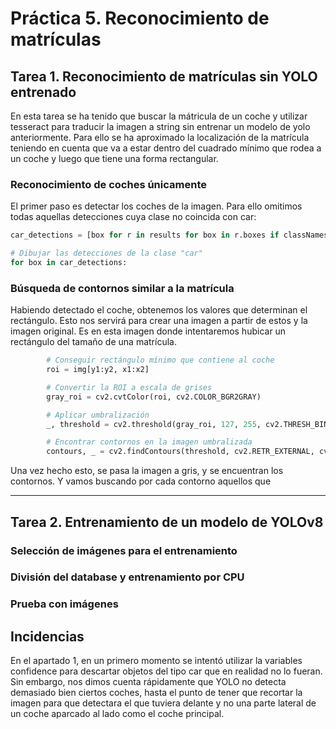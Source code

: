 # Práctica 5. Reconocimiento de matrículas

## Tarea 1. Reconocimiento de matrículas sin YOLO entrenado

En esta tarea se ha tenido que buscar la mátricula de un coche y utilizar tesseract para traducir la imagen a string sin entrenar un modelo de yolo anteriormente. Para ello se ha aproximado la localización de la matrícula teniendo en cuenta que va a estar dentro del cuadrado mínimo que rodea a un coche y luego que tiene una forma rectangular.

### Reconocimiento de coches únicamente
El primer paso es detectar los coches de la imagen. Para ello omitimos todas aquellas detecciones cuya clase no coincida con car:
``` python
car_detections = [box for r in results for box in r.boxes if classNames[int(box.cls[0])] == "car"]

# Dibujar las detecciones de la clase "car"
for box in car_detections:
```

### Búsqueda de contornos similar a la matrícula

Habiendo detectado el coche, obtenemos los valores que determinan el rectángulo. Esto nos servirá para crear una imagen a partir de estos y la imagen original. Es en esta imagen donde intentaremos hubicar un rectángulo del tamaño de una matrícula.
``` python
        # Conseguir rectángulo mínimo que contiene al coche
        roi = img[y1:y2, x1:x2]

        # Convertir la ROI a escala de grises
        gray_roi = cv2.cvtColor(roi, cv2.COLOR_BGR2GRAY)

        # Aplicar umbralización
        _, threshold = cv2.threshold(gray_roi, 127, 255, cv2.THRESH_BINARY)

        # Encontrar contornos en la imagen umbralizada
        contours, _ = cv2.findContours(threshold, cv2.RETR_EXTERNAL, cv2.CHAIN_APPROX_SIMPLE)
```
Una vez hecho esto, se pasa la imagen a gris, y se encuentran los contornos. Y vamos buscando por cada contorno aquellos que 

---
## Tarea 2. Entrenamiento de un modelo de YOLOv8

### Selección de imágenes para el entrenamiento

### División del database y entrenamiento por CPU

### Prueba con imágenes


## Incidencias

En el apartado 1, en un primero momento se intentó utilizar la variables confidence para descartar objetos del tipo car que en realidad no lo fueran. Sin embargo, nos dimos cuenta rápidamente que YOLO no detecta demasiado bien ciertos coches, hasta el punto de tener que recortar la imagen para que detectara el que tuviera delante y no una parte lateral de un coche aparcado al lado como el coche principal.
